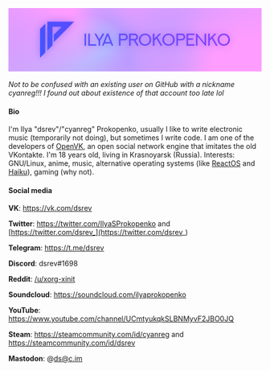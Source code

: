 ![My logo](logo.png)

_Not to be confused with an existing user on GitHub with a nickname cyanreg!!! I found out about existence of that account too late lol_

#### Bio

I'm Ilya "dsrev"/"cyanreg" Prokopenko, usually I like to write electronic music (temporarily not doing), but sometimes I write code. I am one of the developers of [OpenVK](https://github.com/openvk/openvk), an open social network engine that imitates the old VKontakte. I'm 18 years old, living in Krasnoyarsk (Russia). Interests: GNU/Linux, anime, music, alternative operating systems (like [ReactOS](https://reactos.org/) and [Haiku](https://www.haiku-os.org/)), gaming (why not).

#### Social media

**VK**: https://vk.com/dsrev

**Twitter**: https://twitter.com/IlyaSProkopenko and [https://twitter.com/dsrev_](https://twitter.com/dsrev_)

**Telegram**: https://t.me/dsrev

**Discord**: dsrev#1698

**Reddit**: [/u/xorg-xinit](https://reddit.com/u/xorg-xinit/)

**Soundcloud**: https://soundcloud.com/ilyaprokopenko

**YouTube**: https://www.youtube.com/channel/UCmtyukqkSLBNMyvF2JBO0JQ

**Steam**: https://steamcommunity.com/id/cyanreg and https://steamcommunity.com/id/dsrev

**Mastodon**: @ds@c.im
